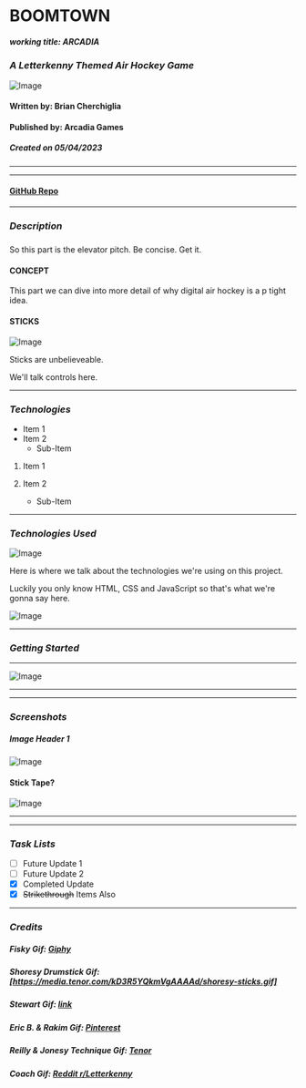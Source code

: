 # **BOOMTOWN**
##### **working title:**  _ARCADIA_
### _A Letterkenny Themed Air Hockey Game_

![Image](https://media.tenor.com/IrfZ5LGhnckAAAAC/letterkenny-boomtown.gif)


#### Written by: Brian Cherchiglia
#### Published by: Arcadia Games
##### Created on 05/04/2023
***
***

#### [**GitHub Repo**](https://github.com/cherch173/arcadia)
***



### _**Description**_
##### 

So this part is the elevator pitch. Be concise. Get it.

#### **CONCEPT**

This part we can dive into more detail of why digital air hockey is a p tight idea.


#### **STICKS** 
![Image](https://media.tenor.com/kD3R5YQkmVgAAAAd/shoresy-sticks.gif)

Sticks are unbelieveable.

We'll talk controls here.




***
### _**Technologies**_
- Item 1
- Item 2
    - Sub-Item 
1. Item 1
2. Item 2

    - Sub-Item
***
### _**Technologies Used**_

![Image](https://i.pinimg.com/originals/8a/29/da/8a29da8f21c0ae6ba27844657a02423c.gif)

Here is where we talk about the technologies we're using on this project. 

Luckily you only know HTML, CSS and JavaScript so that's what we're gonna say here.

![Image](https://media.tenor.com/Ou43IQbE6YMAAAAd/letterkenny-jonesy-and-shorsey.gif)
***
### _**Getting Started**_
***
![Image](https://media2.giphy.com/media/VgBk8EZQILIaPIJymY/giphy.gif)
***
***
### _**Screenshots**_

##### Image Header 1
![Image](https://i.pinimg.com/originals/93/2f/d0/932fd00d9b43753061c47739f0cc777b.gif)



#### **Stick Tape?**
![Image](https://gifs.knuth.me/letterkenny/you_dont_need_it.gif)
***
***

### _**Task Lists**_
- [ ] Future Update 1
- [ ] Future Update 2
- [x] Completed Update
- [x] ~~Strikethrough~~ Items Also
***
### _**Credits**_
##### Fisky Gif: [Giphy](https://media2.giphy.com/media/VgBk8EZQILIaPIJymY/giphy.gif)
##### Shoresy Drumstick Gif: [https://media.tenor.com/kD3R5YQkmVgAAAAd/shoresy-sticks.gif]
##### Stewart Gif: [link]()
##### Eric B. & Rakim Gif: [Pinterest](hhttps://i.pinimg.com/originals/8a/29/da/8a29da8f21c0ae6ba27844657a02423c.gif)
##### Reilly & Jonesy Technique Gif:  [Tenor](https://media.tenor.com/Ou43IQbE6YMAAAAd/letterkenny-jonesy-and-shorsey.gif) 
##### Coach Gif: [Reddit r/Letterkenny](https://gifs.knuth.me/letterkenny/you_dont_need_it.gif)